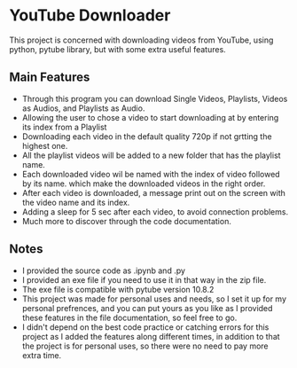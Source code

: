 # YouTube Downloader
This project is concerned with downloading videos from YouTube, using python, pytube library, but with some extra useful features.

## Main Features
- Through this program you can download Single Videos, Playlists, Videos as Audios, and Playlists as Audio.
- Allowing the user to chose a video to start downloading at by entering its index from a Playlist
- Downloading each video in the default quality 720p if not grtting the highest one.
- All the playlist videos will be added to a new folder that has the playlist name.
- Each downloaded video wil be named with the index of video followed by its name.
which make the downloaded videos in the right order.
- After each video is downloaded, a message print out on the screen with the video name and its index.
- Adding a sleep for 5 sec after each video, to avoid connection problems.
- Much more to discover through the code documentation.

## Notes
- I provided the source code as .ipynb and .py
- I provided an exe file if you need to use it in that way in the zip file.
- The exe file is compatible with pytube version 10.8.2
- This project was made for personal uses and needs, so I set it up for my personal prefrences, and you can put yours as you like as I provided these features in the file documentation, so feel free to go.
- I didn't depend on the best code practice or catching errors for this project as I added the features along different times, in addition to that the project is for personal uses, so there were no need to pay more extra time.

